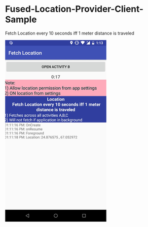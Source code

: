 # Fused-Location-Provider-Client-Sample
Fetch Location every 10 seconds iff 1 meter distance is traveled

![sample app](https://github.com/shanraisshan/Fused-Location-Provider-Client-Sample/blob/master/SampleApp.jpg)
